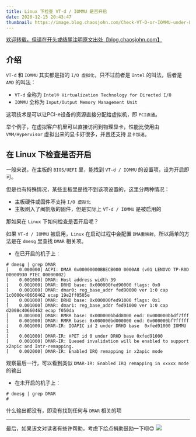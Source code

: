 ```yaml
---
title: Linux 下检查 VT-d / IOMMU 是否开启
date: 2020-12-15 20:43:47
thumbnail: https://image.blog.chaosjohn.com/Check-VT-D-or-IOMMU-under-Linux/banner.png
---
```


[欢迎转载，但请在开头或结尾注明原文出处【blog.chaosjohn.com】](https://blog.chaosjohn.com/Check-VT-D-or-IOMMU-under-Linux.html)

## 介绍
`VT-d` 和 `IOMMU` 其实都是指的 `I/O 虚拟化`，只不过前者是 `Intel` 的叫法，后者是 `AMD` 的叫法：

- `VT-d` 全称为 `Intel® Virtualization Technology for Directed I/O`
- `IOMMU` 全称为 `Input/Output Memory Management Unit`

这项技术是可以让PCI-e设备的资源直接分配给虚拟机，即 `PCI直通`。

举个例子，在虚拟客户机里可以直接访问到物理显卡，性能比使用由 `VMM/Hypervisor` 虚拟出来的显卡好很多，并且还支持 `显卡加速`。

## 在 Linux 下检查是否开启
一般来说，在主板的 `BIOS/UEFI` 里，能找到 `VT-d / IOMMU` 的设置项，设为开启即可。

但是也有特殊情况，某些主板里是找不到该项设置的，这里分两种情况：

- 主板硬件或固件不支持 `I/O 虚拟化`
- 主板刷入了阉割版的固件，但是实际上 `VT-d / IOMMU` 是被启用的

那如果在 `Linux` 下如何检查是否开启呢？

如果 `VT-d / IOMMU` 被启用，`Linux` 在启动过程中会配置 `DMA重映射`，所以简单的方法是在 `dmesg` 里查找 `DMAR` 相关项。

- 在已开启的机子上：
```
# dmesg | grep DMAR
[    0.000000] ACPI: DMAR 0x00000000BBECB000 0000A8 (v01 LENOVO TP-R0D   00000930 PTEC 00000002)
[    0.001000] DMAR: Host address width 39
[    0.001000] DMAR: DRHD base: 0x000000fed90000 flags: 0x0
[    0.001000] DMAR: dmar0: reg_base_addr fed90000 ver 1:0 cap 1c0000c40660462 ecap 19e2ff0505e
[    0.001000] DMAR: DRHD base: 0x000000fed91000 flags: 0x1
[    0.001000] DMAR: dmar1: reg_base_addr fed91000 ver 1:0 cap d2008c40660462 ecap f050da
[    0.001000] DMAR: RMRR base: 0x000000bbdd8000 end: 0x000000bbdf7fff
[    0.001000] DMAR: RMRR base: 0x000000bd000000 end: 0x000000bf7fffff
[    0.001000] DMAR-IR: IOAPIC id 2 under DRHD base  0xfed91000 IOMMU 1
[    0.001000] DMAR-IR: HPET id 0 under DRHD base 0xfed91000
[    0.001000] DMAR-IR: Queued invalidation will be enabled to support x2apic and Intr-remapping.
[    0.002000] DMAR-IR: Enabled IRQ remapping in x2apic mode
```
观察最后一行，可以看到类似 `DMAR-IR: Enabled IRQ remapping in xxxxx mode` 的输出

- 在未开启的机子上：
```
# dmesg | grep DMAR
#
```
什么输出都没有，即没有找到任何与 `DMAR` 相关的项

---

最后，如果该文对读者有些许帮助，考虑下给点捐助鼓励一下呗😊
![](https://image.blog.chaosjohn.com/donate-me.png)